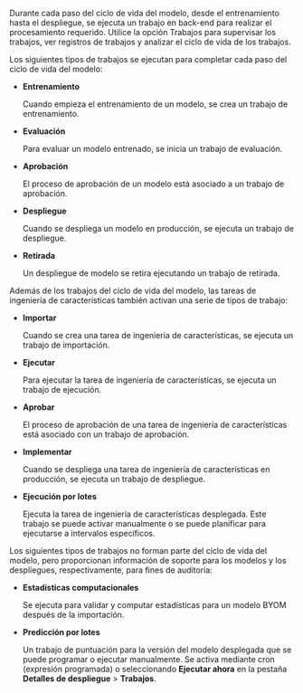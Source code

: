 Durante cada paso del ciclo de vida del modelo, desde el entrenamiento hasta el despliegue, se ejecuta un trabajo en back-end para realizar el procesamiento requerido. Utilice la opción Trabajos para supervisar los trabajos, ver registros de trabajos y analizar el ciclo de vida de los trabajos.

Los siguientes tipos de trabajos se ejecutan para completar cada paso del ciclo de vida del modelo:

-   **Entrenamiento**

    Cuando empieza el entrenamiento de un modelo, se crea un trabajo de entrenamiento.


-   **Evaluación**

    Para evaluar un modelo entrenado, se inicia un trabajo de evaluación.


-   **Aprobación**

    El proceso de aprobación de un modelo está asociado a un trabajo de aprobación.


-   **Despliegue**

    Cuando se despliega un modelo en producción, se ejecuta un trabajo de despliegue.


-   **Retirada**

    Un despliegue de modelo se retira ejecutando un trabajo de retirada.


Además de los trabajos del ciclo de vida del modelo, las tareas de ingeniería de características también activan una serie de tipos de trabajo:

-   **Importar**

    Cuando se crea una tarea de ingeniería de características, se ejecuta un trabajo de importación.


-   **Ejecutar**

    Para ejecutar la tarea de ingeniería de características, se ejecuta un trabajo de ejecución.


-   **Aprobar**

    El proceso de aprobación de una tarea de ingeniería de características está asociado con un trabajo de aprobación.


-   **Implementar**

    Cuando se despliega una tarea de ingeniería de características en producción, se ejecuta un trabajo de despliegue.


-   **Ejecución por lotes**

    Ejecuta la tarea de ingeniería de características desplegada. Este trabajo se puede activar manualmente o se puede planificar para ejecutarse a intervalos específicos.


Los siguientes tipos de trabajos no forman parte del ciclo de vida del modelo, pero proporcionan información de soporte para los modelos y los despliegues, respectivamente, para fines de auditoría:

-   **Estadísticas computacionales**

    Se ejecuta para validar y computar estadísticas para un modelo BYOM después de la importación.


-   **Predicción por lotes**

    Un trabajo de puntuación para la versión del modelo desplegada que se puede programar o ejecutar manualmente. Se activa mediante cron (expresión programada) o seleccionando **Ejecutar ahora** en la pestaña **Detalles de despliegue** > **Trabajos**.


